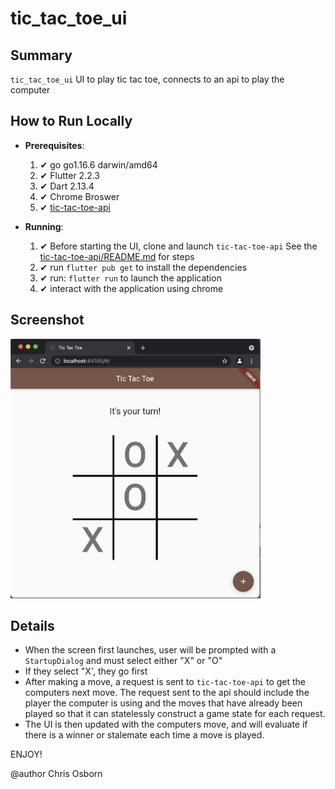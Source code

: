 # tic_tac_toe_ui

## Summary

`tic_tac_toe_ui`  UI to play tic tac toe, connects to an api to play the computer

## How to Run Locally

  - **Prerequisites**:  
    1. ✔ go go1.16.6 darwin/amd64
    2. ✔ Flutter 2.2.3
    3. ✔ Dart 2.13.4
    4. ✔ Chrome Broswer
    5. ✔ [tic-tac-toe-api](https://github.com/cosbor11/tic-tac-toe-api)
   

  - **Running**:
    1.  ✔  Before starting the UI, clone and launch `tic-tac-toe-api` See the [tic-tac-toe-api/README.md](https://github.com/cosbor11/tic-tac-toe-api/blob/main/README.md) for steps
    2.  ✔  run `flutter pub get` to install the dependencies
    3.  ✔  run: `flutter run` to launch the application
    4.  ✔  interact with the application using chrome 

## Screenshot

<img src="docs/img/tic-tac-toe-app.png" alt="App Screenshot" width="400">

## Details

 - When the screen first launches, user will be prompted with a `StartupDialog` and must select either "X"  or "O"
 - If they select "X', they go first
 - After making a move, a request is sent to `tic-tac-toe-api` to get the computers next move. The request sent to the api should include the player the computer is using and the moves that have already been played so that it can statelessly construct a game state for each request.
 - The UI is then updated with the computers move, and will evaluate if there is a winner or stalemate each time a move is played. 

ENJOY!


@author Chris Osborn






